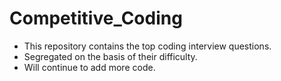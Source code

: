 # Competitive_Coding

* This repository contains the top coding interview questions.
* Segregated on the basis of their difficulty.
* Will continue to add more code.
